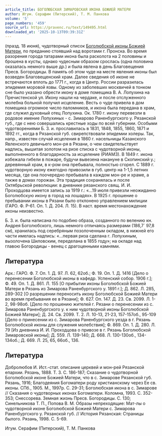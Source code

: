 ```yaml
---
article_title: БОГОЛЮБСКАЯ ЗИМАРОВСКАЯ ИКОНА БОЖИЕЙ МАТЕРИ
author: Игум. Серафим (Питерский), Т. М. Панкова
volume: '5'
page_numbers: '459'
source_url: https://pravenc.ru/text/149495.html
downloaded_at: '2025-10-13T09:39:31Z'
---
```


(празд. 18 июня), чудотворный список [Боголюбской иконы Божией Матери](<https://pravenc.ru/text/Боголюбской иконы Божией Матери.html>), по преданию стоявший над воротами г. Пронска. Во время разорения города татарами икона была расколота на 2 половины и брошена в кусты, однако чудесным образом срослась (одна половина оказалась немного выше др.) и была явлена в день Благовещения Пресв. Богородицы. В память об этом чуде на месте явления иконы был возведен Благовещенский храм. Далее сведения об иконе не встречаются вплоть до 1771 г., когда в Центр. России разразилась эпидемия моровой язвы. Одному из заболевших москвичей в тонком сне было указано обрести икону в доме помещика В. А. Лопухина на Пречистенской ул. Икону нашли на чердаке, и после отслуженного молебна больной получил исцеление. Весть о чуде привела в дом помещика огромное число паломников, и икона была передана в храм, где служил духовный отец Лопухина. Ок. 1780 г. икону перевезли в родовое имение Лопухиных - с. Зимарово Раненбургского у. Рязанской губ., где с нею совершались крестные ходы по всей губернии. Особыми чудотворениями Б. З. и. прославилась в 1831, 1848, 1855, 1860, 1871 и 1892 гг., когда в Рязанской губ. свирепствовали эпидемии холеры. Так, напр., известен случай исцеления в 1860 г. насельницы Казанского Явленского девичьего мон-ря в Рязани, о чем свидетельствует надпись, вышитая золотом на ризе списка с чудотворной иконы, выполненного в благодарность за исцеление (РИАМЗ). В 1849 г. икона избежала гибели в пожаре, будучи вывезена накануне в Скопинский у.; деревянный храм, в к-ром она пребывала, полностью сгорел. С 1889 г. чудотворную икону ежегодно привозили в губ. центр на 1-1,5 летних месяца, где она поочередно пребывала в каждом мон-ре и храме, а также в домах горожан. Эта традиция сохранялась и после Октябрьской революции: в дневнике рязанского свящ. И. И. Проходцова имеется запись за 1919 г.: «…19 июля привезли неожиданно Боголюбскую икону в город на лошадях». В 1925 г. прошение о пребывании иконы в Рязани было отклонено управлением милиции (ГАРО. Ф. Р-61. Оп. 1. Д. 204. Л. 15). В наст. время местонахождение иконы неизвестно.

Б. З. и. была написана по подобию образа, созданного по велению кн. Андрея Боголюбского, лишь немного отличаясь размерами (186,7´
97,8 см), хранилась под серебряным позолоченным окладом, в нижней его части имелась надпись: «…первая риза сделана г. Лопухиным, вызолочена Шиловским, переделана в 1855 году»; на окладе над главою Богородицы - венец с драгоценными камнями.

## Литература

Арх.: ГАРО. Ф. 7. Оп. 1. Д. 97. Л. 62, 62об.; Ф. 19. Оп. 1. Д. 1416 [Дело о перенесении Боголюбской иконы в кафедр. Успенский собор. 1906 г.]; Ф. 49. Оп. 1. Д. 861. Л. 155 [О прибытии иконы Боголюбской Божией Матери в Рязань из Зимарова Раненбургского у. 1891 г.]; Д. 862. Л. 285, 289-302 [О разрешении переносить икону Боголюбской Божией Матери во время пребывания ее в Рязани]; Ф. 627. Оп. 147. Д. 23. Св. 2099. Л. 1-2, 98-98об. [Дело по прошению жителей г. Рязани о перенесении из с. Зимарова Раненбургского у. к ним чудотворной иконы Боголюбской Божией Матери]; Д. 24. Св. 2099. Т. 2. Л. 10-13, 21-23, 157-157об., 95-109 [Дело о принесении из с. Зимарова Раненбургского уезда в г. Рязань Боголюбской иконы для служения молебствия]; Ф. 869. Оп. 1. Д. 280. Л. 79 [Из дневника И. И. Проходцова о привозе в г. Рязань Боголюбской Зимаровской иконы]; Д. 559. Л. 139-140; Д. 668. Л. 130-130об., 134-134об.; Д. 669. Л. 25, 65, 66об., 136.

## Литература

Добролюбов И. Ист.-стат. описание церквей и мон-рей Рязанской епархии. Рязань, 1888. Т. 3. С. 186-187; Сказание о чудотворной Боголюбской иконе Божией Матери, что в с. Зимарове Рязанской губ. Рязань, 1916; Благодеяния Богоматери роду христианскому через Ее св. иконы. СПб., 1905. М., 1997p. С. 29-31; Боголюбская икона в с. Зимарове // Сказания о чудотворных иконах Богоматери. Коломна, 1993. С. 352-353; Снессорева. Земная жизнь Пресв. Богородицы. С. 130; Синельникова Т. П., Попова В. М. Образы непреходящие: Мат-лы о чудотворной иконе Боголюбской Божией Матери с. Зимарова Раненбургского у. Рязанской губ. // История Рязанская: Страницы былого. Рязань, 1998. С. 5-69.

Игум. Серафим (Питерский), Т. М. Панкова
